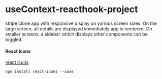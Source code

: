 # useContext-reacthook-project

stripe clone app with responsive display on various screen sizes. On the large screen, all details are displayed immediately app is rendered. On smaller screens, a sidebar which displays other components can be toggled.

#### React Icons

[react icons](https://react-icons.github.io/react-icons/)

```
npm install react-icons --save
```

